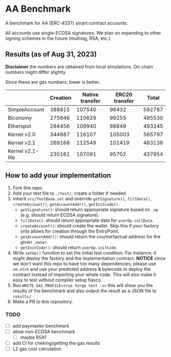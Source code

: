# AA Benchmark

A benchmark for AA (ERC-4337) smart contract accounts.

All accounts use single-ECDSA signatures.  We plan on expanding to other signing schemes in the future (multisig, RSA, etc.).

## Results (as of Aug 31, 2023)

**Disclaimer** the numbers are obtained from local simulations.  On-chain numbers might differ slightly.

Since these are gas numbers, lower is better.

|                  | Creation | Native transfer | ERC20 transfer | Total  |
| ---------------- | -------- | --------------- | -------------- | ------ |
| SimpleAccount    | 388815   | 107540          | 96432          | 592787 |
| Biconomy         | 275646   | 110629          | 99255          | 485530 |
| Etherspot        | 284456   | 109940          | 98849          | 493245 |
| Kernel v2.0      | 344687   | 116107          | 105003         | 565797 |
| Kernel v2.1      | 269168   | 112549          | 101419         | 483136 |
| Kernel v2.1-lite | 235161   | 107091          | 95702          | 437954 |

## How to add your implementation

1. Fork this repo.
2. Add your test file to `./test/`; create a folder if needed.
3. Inherit `src/TestBase.sol` and override `getSignature()`, `fillData()`, `createAccount()`, `getAccountAddr()`, `getInitCode()`.
    - `getSignature()`: should return appropriate signature based on `_op` (e.g. should return ECDSA signature).
    - `fillData()`: should return appropriate data for `userOp.callData`.
    - `createAccount()`: should create the wallet.  Skip this if your factory only allows for creation through the EntryPoint.
    - `getAccountAddr()`: should return the counterfactual address for the given `_owner`.
    - `getInitCode()`: should return `userOp.initCode`.
4. Write `setUp()` function to set the initial test condition.  For instance, it might deploy the factory and the implementation contract. **NOTICE** since we don't want this repo to have too many dependencies, please use `vm.etch` and use your predicted address & bytecode to deploy the contract instead of importing your whole code.  This will also make it easy to test without compiler setup fiasco.
5. Run `WRITE_GAS_PROFILE=true forge test -vv` this will show you the results of the benchmark and also output the result as a JSON file to `results/`.
6. Make a PR to this repository.

### TODO

- [ ] add paymaster benchmark
- [ ] allow non-ECDSA benchmark
    - [ ] maybe RSA?
- [ ] add CI for cheking/getting the gas results
- [ ] L2 gas cost calculation
